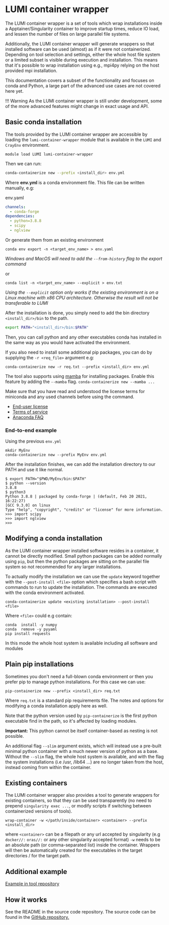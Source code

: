 # LUMI container wrapper

The LUMI container wrapper is a set of tools which wrap installations inside 
a Apptainer/Singularity container to improve startup times, 
reduce IO load, and lessen the number of files on large parallel file systems. 

Additionally, the LUMI container wrapper will generate wrappers so that installed
software can be used (almost) as if it were not containerized. Depending
on tool selection and settings, either the whole host file system or
a limited subset is visible during execution and installation. This means that
it's possible to wrap installation using e.g., mpi4py relying on the host provided
mpi installation. 

This documentation covers a subset of the functionality and focuses on
conda and Python, a large part of the advanced use cases
are not covered here yet.

!!! Warning
    As the LUMI container wrapper is still under development, some of the more advanced features might change in exact usage and API.

## Basic conda installation

The tools provided by the LUMI container wrapper are accessible by loading the
`lumi-container-wrapper` module that is available in the `LUMI` and `CrayEnv` 
environment.

```
module load LUMI lumi-container-wrapper
```

Then we can run:

```bash
conda-containerize new --prefix <install_dir> env.yml
```

Where **env.yml** is a conda environment file.
This file can be written manually, e.g:

env.yaml
```yaml
channels:
  - conda-forge
dependencies:
  - python=3.8.8
  - scipy
  - nglview
```

Or generate them from an existing environment

```
conda env export -n <target_env_name> > env.yaml 
```
_Windows and MacOS will need to add the `--from-history` flag to the export command_

or 
```
conda list -n <target_env_name> --explicit > env.txt
```
_Using the `--explicit` option only works if the existing environment is
on a Linux machine with x86 CPU architecture. Otherwise the result will not be transferable to LUMI_  

After the installation is done, you simply need to add 
the bin directory `<install_dir>/bin` to the path. 

```bash
export PATH="<install_dir>/bin:$PATH"
```
Then, you can call python and any other executables conda has installed in the same way as you would have activated the environment. 

If you also need to install some additional pip packages, you can do by supplying
the `-r <req_file>` argument e.g: 

```
conda-containerize new -r req.txt --prefix <install_dir> env.yml
```

The tool also supports using [mamba](https://github.com/mamba-org/mamba) 
for installing packages. Enable this feature by adding the `--mamba` flag. 
`conda-containerize new --mamba ...`

Make sure that you have read and understood the license terms for miniconda and any used channels
before using the command. 

- [End-user license](https://www.anaconda.com/end-user-license-agreement-miniconda)
- [Terms of service](https://www.anaconda.com/terms-of-service)
- [Anaconda FAQ](https://www.anaconda.com/blog/anaconda-commercial-edition-faq)

### End-to-end example 

Using the previous `env.yml`

```
mkdir MyEnv
conda-containerize new --prefix MyEnv env.yml 
```
After the installation finishes, we can add the installation directory to our PATH
and use it like normal.

```
$ export PATH="$PWD/MyEnv/bin:$PATH"
$ python --version
3.8.8
$ python3
Python 3.8.8 | packaged by conda-forge | (default, Feb 20 2021, 16:22:27) 
[GCC 9.3.0] on linux
Type "help", "copyright", "credits" or "license" for more information.
>>> import scipy
>>> import nglview
>>> 
```



## Modifying a conda installation

As the LUMI container wrapper installed software resides in a container, it cannot be directly modified.
Small python packages can be added normally using `pip`, but then the python packages are
sitting on the parallel file system so not recommended for any larger installations.  

To actually modify the installation we can use the `update` keyword
together with the `--post-install <file>` option which specifies a bash script
with commands to run to update the installation. The commands are executed 
with the conda environment activated. 

```
conda-containerize update <existing installation> --post-install <file> 
```

Where `<file>` could e.g contain:

```
conda  install -y numpy
conda  remove -y pyyaml
pip install requests
```

In this mode the whole host system is available including all software and modules 

## Plain pip installations

Sometimes you don't need a full-blown conda environment or then you prefer pip
to manage python installations. For this case we can use: 

```
pip-containerize new --prefix <install_dir> req.txt
```
Where `req.txt` is a standard pip requirements file. 
The  notes and options for modifying a conda installation apply here as well.

Note that the python version used by `pip-containerize` is the first python executable find in the path, so it's affected by loading modules. 

**Important:** This python cannot be itself container-based as nesting is not possible.  

An additional flag `--slim` argument exists, which will instead use a pre-built minimal python
container with a much newer version of python as a base. Without the `--slim` flag, the whole host system is available,
and with the flag the system installations (i.e /usr, /lib64 ...) are no longer taken from the host, instead
coming from within the container. 

## Existing containers 

The LUMI container wrapper also provides a tool to generate wrappers for existing containers, so that they can be used 
transparently (no need to prepend `singularity exec ...`, or modify scripts if switching between containerized versions of tools).

```
wrap-container -w </path/inside/container> <container> --prefix <install_dir> 
```
where `<container>` can be a filepath or any url accepted by singularity (e.g `docker//:` `oras//:` or any other singularity accepted format)
`-w` needs to be an absolute path (or comma-separated list) inside the container. Wrappers will then be automatically
created for the executables in the target directories / for the target path.

## Additional example

[Example in tool repository](https://github.com/CSCfi/hpc-container-wrapper/blob/master/examples/fftw.md)

## How it works

See the README in the source code repository. 
The source code can be found in the [GitHub repository.](https://github.com/CSCfi/hpc-container-wrapper)

